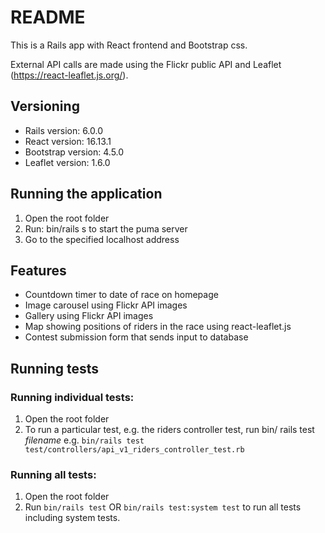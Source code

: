 # README

This is a Rails app with React frontend and Bootstrap css.

External API calls are made using the Flickr public API and Leaflet (https://react-leaflet.js.org/).

## Versioning

- Rails version: 6.0.0
- React version: 16.13.1
- Bootstrap version: 4.5.0
- Leaflet version: 1.6.0

## Running the application

1. Open the root folder
2. Run: bin/rails s to start the puma server
3. Go to the specified localhost address

## Features

- Countdown timer to date of race on homepage
- Image carousel using Flickr API images
- Gallery using Flickr API images
- Map showing positions of riders in the race using react-leaflet.js
- Contest submission form that sends input to database

## Running tests

### Running individual tests:

1. Open the root folder
2. To run a particular test, e.g. the riders controller test, run bin/ rails test _filename_ e.g. `bin/rails test test/controllers/api_v1_riders_controller_test.rb`

### Running all tests:

1. Open the root folder
2. Run `bin/rails test` OR `bin/rails test:system test` to run all tests including system tests.
